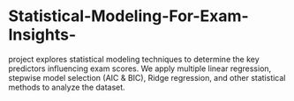 # Statistical-Modeling-For-Exam-Insights-
project explores statistical modeling techniques to determine the key predictors influencing exam scores. We apply multiple linear regression, stepwise model selection (AIC &amp; BIC), Ridge regression, and other statistical methods to analyze the dataset.
